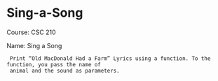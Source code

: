 # Sing-a-Song
Course: CSC 210

Name: Sing a Song

     Print “Old MacDonald Had a Farm” Lyrics using a function. To the function, you pass the name of
     animal and the sound as parameters.
